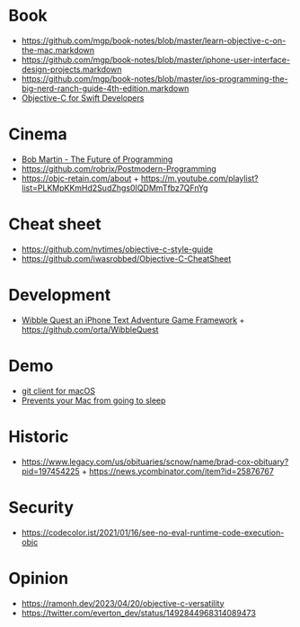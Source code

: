 # Book

- https://github.com/mgp/book-notes/blob/master/learn-objective-c-on-the-mac.markdown
- https://github.com/mgp/book-notes/blob/master/iphone-user-interface-design-projects.markdown
- https://github.com/mgp/book-notes/blob/master/ios-programming-the-big-nerd-ranch-guide-4th-edition.markdown
- [Objective-C for Swift Developers](https://twostraws.gumroad.com/l/objcswift/hws-thankyou)

# Cinema

- [Bob Martin - The Future of Programming](https://youtu.be/ecIWPzGEbFc)
- https://github.com/robrix/Postmodern-Programming
- https://objc-retain.com/about + https://m.youtube.com/playlist?list=PLKMpKKmHd2SudZhgs0IQDMmTfbz7QFnYg

# Cheat sheet

- https://github.com/nytimes/objective-c-style-guide
- https://github.com/iwasrobbed/Objective-C-CheatSheet

# Development

- [Wibble Quest an iPhone Text Adventure Game Framework](http://orta.io/WibbleQuest/index.html) + https://github.com/orta/WibbleQuest

# Demo

- [git client for macOS](https://github.com/gitx/gitx)
- [Prevents your Mac from going to sleep](https://github.com/newmarcel/KeepingYouAwake)

# Historic

- https://www.legacy.com/us/obituaries/scnow/name/brad-cox-obituary?pid=197454225 + https://news.ycombinator.com/item?id=25876767

# Security

- https://codecolor.ist/2021/01/16/see-no-eval-runtime-code-execution-objc

# Opinion

- https://ramonh.dev/2023/04/20/objective-c-versatility
- https://twitter.com/everton_dev/status/1492844968314089473
